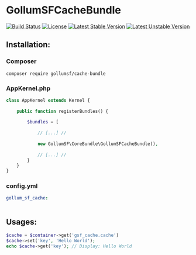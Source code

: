 # GollumSFCacheBundle

[![Build Status](https://travis-ci.org/GollumSF/cache-bundle.svg?branch=master)](https://travis-ci.org/GollumSF/cache-bundle)
[![License](https://poser.pugx.org/gollumsf/cache-bundle/license)](https://packagist.org/packages/gollumsf/cache-bundle)
[![Latest Stable Version](https://poser.pugx.org/gollumsf/cache-bundle/v/stable)](https://packagist.org/packages/gollumsf/cache-bundle)
[![Latest Unstable Version](https://poser.pugx.org/gollumsf/cache-bundle/v/unstable)](https://packagist.org/packages/gollumsf/cache-bundle)


## Installation:

### Composer
```shell
composer require gollumsf/cache-bundle
```

### AppKernel.php
```php
class AppKernel extends Kernel {
	
	public function registerBundles() {
		
		$bundles = [
			
			// [...] //
			
			new GollumSF\CoreBundle\GollumSFCacheBundle(),
			
			// [...] // 
		}
	}
}
```

### config.yml

```yml
gollum_sf_cache:
    
```

## Usages:

```php
$cache = $container->get('gsf_cache.cache')
$cache->set('key', 'Hello World');
echo $cache->get('key'); // Display: Hello World
```

